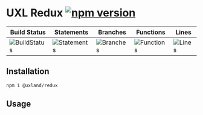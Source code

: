# UXL Redux [![npm version](https://badge.fury.io/js/%40uxland%2Fredux.svg)](https://badge.fury.io/js/%40uxland%2Fredux)

| Build Status                                    | Statements                                    | Branches                                  | Functions                                   | Lines                               |
| ----------------------------------------------- | --------------------------------------------- | ----------------------------------------- | ------------------------------------------- | ----------------------------------- |
| ![BuildStatus](#buildstatus# 'Building Status') | ![Statements](https://img.shields.io/badge/Coverage-92.68%25-brightgreen.svg "Make me better!") | ![Branches](https://img.shields.io/badge/Coverage-81.33%25-yellow.svg "Make me better!") | ![Functions](https://img.shields.io/badge/Coverage-87.27%25-yellow.svg "Make me better!") | ![Lines](https://img.shields.io/badge/Coverage-93.36%25-brightgreen.svg "Make me better!") |

## Installation

`npm i @uxland/redux`

## Usage
